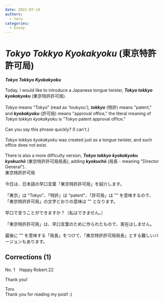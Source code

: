 ```yaml
---
date: 2021-07-14
authors:
  - toru
categories:
  - Essay
---
```


<h1 id="subject_show"><strong><em>Tokyo Tokkyo Kyokakyoku</strong></em> (東京特許許可局)</h1>
<div class="date" hidden>Jul 14, 2021 12:12</div>
<div id="post"><div id="body_show_ori">
<strong><em>Tokyo Tokkyo Kyokakyoku</strong></em><br/><br/>Today, I would like to introduce a Japanese tongue twister, <strong><em>Tokyo tokkyo kyokakyoku</em></strong> (東京特許許可局).<br/><br/><em>Tokyo</em> means "Tokyo" (read as 'toukyou'), <strong><em>tokkyo</em></strong> (特許) means "patent," and <strong><em>kyokakyoku</em></strong> (許可局) means "approval office," the literal meaning of <em>Tokyo tokkyo kyokakyoku</em> is "Tokyo patent approval office."<br/><br/>Can you say this phrase quickly? (I can't.)<br/><br/><em>Tokyo tokkyo kyokakyoku</em> was created just as a tongue twister, and such office does not exist.<br/><br/>There is also a more difficulty version, <strong><em>Tokyo tokkyo kyokakyoku kyokuchō</em></strong> (東京特許許可局局長), adding <strong><em>kyokuchō</em></strong> (局長 - meaning "Director General").
</div></div>

<!-- more -->

<div id="post_ja"><div id="body_show_mo">
東京特許許可局<br/><br/>今日は、日本語の早口言葉「東京特許許可局」を紹介します。<br/><br/>「東京」は "Tokyo"、「特許」は "patent"、「許可局」は "" を意味するので、「東京特許許可局」の文字どおりの意味は "" となります。<br/><br/>早口で言うことができますか？（私はできません。）<br/><br/>「東京特許許可局」は、早口言葉のために作られたもので、実在はしません。<br/><br/>最後に "" を意味する「局長」をつけて、「東京特許許可局局長」とする難しいバージョンもあります。
</div></div>

## Corrections (1)
<div id="block"><div class="first_name"> No. 1　<span class="just_name">Happy Robert.22</span></div><div id="block2">
<p class="comment_small">
 Thank you!
</p>

</div><div class="name"><span class="just_name">Toru</span><br>
Thank you for reading my post! :)
</div>
</div>
